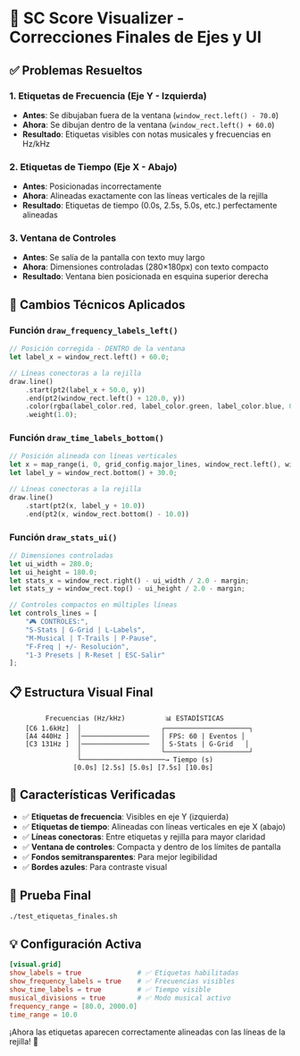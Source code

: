 # 🎵 SC Score Visualizer - Correcciones Finales de Ejes y UI

## ✅ Problemas Resueltos

### 1. **Etiquetas de Frecuencia (Eje Y - Izquierda)**
- **Antes**: Se dibujaban fuera de la ventana (`window_rect.left() - 70.0`)
- **Ahora**: Se dibujan dentro de la ventana (`window_rect.left() + 60.0`)
- **Resultado**: Etiquetas visibles con notas musicales y frecuencias en Hz/kHz

### 2. **Etiquetas de Tiempo (Eje X - Abajo)**
- **Antes**: Posicionadas incorrectamente
- **Ahora**: Alineadas exactamente con las líneas verticales de la rejilla
- **Resultado**: Etiquetas de tiempo (0.0s, 2.5s, 5.0s, etc.) perfectamente alineadas

### 3. **Ventana de Controles**
- **Antes**: Se salía de la pantalla con texto muy largo
- **Ahora**: Dimensiones controladas (280×180px) con texto compacto
- **Resultado**: Ventana bien posicionada en esquina superior derecha

## 🔧 Cambios Técnicos Aplicados

### **Función `draw_frequency_labels_left()`**
```rust
// Posición corregida - DENTRO de la ventana
let label_x = window_rect.left() + 60.0;

// Líneas conectoras a la rejilla
draw.line()
    .start(pt2(label_x + 50.0, y))
    .end(pt2(window_rect.left() + 120.0, y))
    .color(rgba(label_color.red, label_color.green, label_color.blue, 0.3))
    .weight(1.0);
```

### **Función `draw_time_labels_bottom()`**
```rust
// Posición alineada con líneas verticales
let x = map_range(i, 0, grid_config.major_lines, window_rect.left(), window_rect.right());
let label_y = window_rect.bottom() + 30.0;

// Líneas conectoras a la rejilla
draw.line()
    .start(pt2(x, label_y + 10.0))
    .end(pt2(x, window_rect.bottom() - 10.0))
```

### **Función `draw_stats_ui()`**
```rust
// Dimensiones controladas
let ui_width = 280.0;
let ui_height = 180.0;
let stats_x = window_rect.right() - ui_width / 2.0 - margin;
let stats_y = window_rect.top() - ui_height / 2.0 - margin;

// Controles compactos en múltiples líneas
let controls_lines = [
    "🎮 CONTROLES:",
    "S-Stats | G-Grid | L-Labels",
    "M-Musical | T-Trails | P-Pause",
    "F-Freq | +/- Resolución",
    "1-3 Presets | R-Reset | ESC-Salir"
];
```

## 📋 Estructura Visual Final

```
         Frecuencias (Hz/kHz)          📊 ESTADÍSTICAS
    [C6 1.6kHz]  │                    ┌─────────────────────┐
    [A4 440Hz ]  │─────────────────   │ FPS: 60 | Eventos │
    [C3 131Hz ]  │─────────────────   │ S-Stats | G-Grid   │
                 │                    └─────────────────────┘
                 └─────────────────────→ Tiempo (s)
                [0.0s] [2.5s] [5.0s] [7.5s] [10.0s]
```

## 🎯 Características Verificadas

- ✅ **Etiquetas de frecuencia**: Visibles en eje Y (izquierda)
- ✅ **Etiquetas de tiempo**: Alineadas con líneas verticales en eje X (abajo)
- ✅ **Líneas conectoras**: Entre etiquetas y rejilla para mayor claridad
- ✅ **Ventana de controles**: Compacta y dentro de los límites de pantalla
- ✅ **Fondos semitransparentes**: Para mejor legibilidad
- ✅ **Bordes azules**: Para contraste visual

## 🚀 Prueba Final

```bash
./test_etiquetas_finales.sh
```

## 💡 Configuración Activa

```toml
[visual.grid]
show_labels = true              # ✅ Etiquetas habilitadas
show_frequency_labels = true    # ✅ Frecuencias visibles
show_time_labels = true         # ✅ Tiempo visible
musical_divisions = true        # ✅ Modo musical activo
frequency_range = [80.0, 2000.0]
time_range = 10.0
```

¡Ahora las etiquetas aparecen correctamente alineadas con las líneas de la rejilla! 🎵
